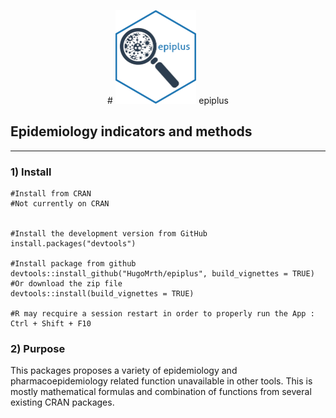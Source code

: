 <!-- Here the image that will be displayed when the website is shared on social networks will be configured. -->

<p align="center">
# <img src="inst/logo.png" height="150"/>   epiplus  
</p>



## Epidemiology indicators and methods
  
  
***

 ### 1) Install
```
#Install from CRAN 
#Not currently on CRAN

  
#Install the development version from GitHub  
install.packages("devtools")

#Install package from github
devtools::install_github("HugoMrth/epiplus", build_vignettes = TRUE)
#Or download the zip file
devtools::install(build_vignettes = TRUE)

#R may recquire a session restart in order to properly run the App : Ctrl + Shift + F10
```
  
### 2) Purpose

This packages proposes a variety of epidemiology and pharmacoepidemiology related function unavailable in other tools. This is mostly mathematical formulas and combination of functions from several existing CRAN packages.



